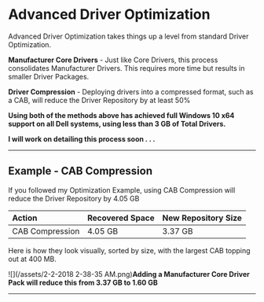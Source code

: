 # Advanced Driver Optimization

Advanced Driver Optimization takes things up a level from standard Driver Optimization.

**Manufacturer Core Drivers** - Just like Core Drivers, this process consolidates Manufacturer Drivers.  This requires more time but results in smaller Driver Packages.

**Driver Compression** - Deploying drivers into a compressed format, such as a CAB, will reduce the Driver Repository by at least 50%

**Using both of the methods above has achieved full Windows 10 x64 support on all Dell systems, using less than 3 GB of Total Drivers.**

**I will work on detailing this process soon . . .**

---

## Example - CAB Compression

If you followed my Optimization Example, using CAB Compression will reduce the Driver Repository by 4.05 GB

| Action | Recovered Space | New Repository Size |
| :--- | :--- | :--- |
| CAB Compression | 4.05 GB | 3.37 GB |

Here is how they look visually, sorted by size, with the largest CAB topping out at 400 MB.

![](/assets/2-2-2018 2-38-35 AM.png)**Adding a Manufacturer Core Driver Pack will reduce this from 3.37 GB to 1.60 GB**

---



